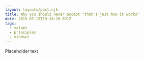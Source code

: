 ```yaml
---
layout: layouts/post.njk
title: Why you should never accept "that's just how it works"
date: 2019-07-19T19:18:16.891Z
tags:
  - values
  - principles
  - mindset
---
```

Placeholder text
